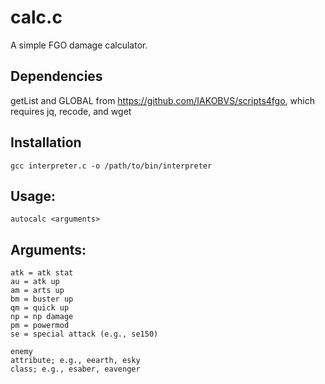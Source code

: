 # calc.c
A simple FGO damage calculator.
## Dependencies
getList and GLOBAL from https://github.com/IAKOBVS/scripts4fgo, which requires jq, recode, and wget
## Installation
```
gcc interpreter.c -o /path/to/bin/interpreter
```
## Usage:
```
autocalc <arguments>
```
## Arguments:
```
atk = atk stat
au = atk up
am = arts up
bm = buster up
qm = quick up
np = np damage
pm = powermod
se = special attack (e.g., se150)

enemy
attribute; e.g., eearth, esky
class; e.g., esaber, eavenger
```
